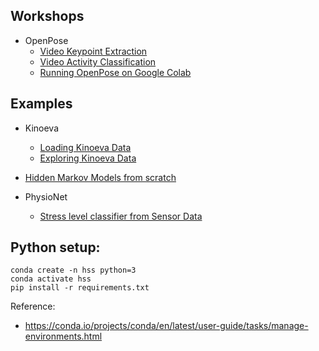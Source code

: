 ## Workshops
- OpenPose
  - [Video Keypoint Extraction](04_pose_estimation.ipynb)
  - [Video Activity Classification](06_dozing_or_not.ipynb)
  - [Running OpenPose on Google Colab](openpose/OpenPose_on_Colab.ipynb)

## Examples
- Kinoeva
  - [Loading Kinoeva Data](01_load_data.ipynb)
  - [Exploring Kinoeva Data](02_explore_data.ipynb)

- [Hidden Markov Models from scratch](03_hmms.ipynb)

- PhysioNet
  - [Stress level classifier from Sensor Data](05_physionet.ipynb)

## Python setup:
```
conda create -n hss python=3
conda activate hss
pip install -r requirements.txt
```
Reference:
- https://conda.io/projects/conda/en/latest/user-guide/tasks/manage-environments.html
